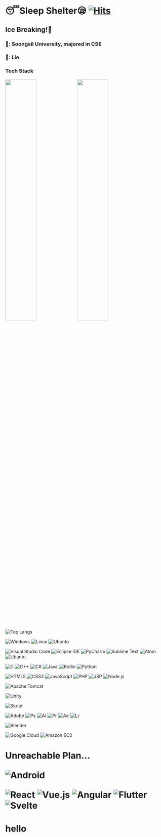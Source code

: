# 😴Sleep Shelter😪   [![Hits](https://hits.seeyoufarm.com/api/count/incr/badge.svg?url=https%3A%2F%2Fgithub.com%2FJadest13%2F&count_bg=%2379C83D&title_bg=%23000000&icon=twitch.svg&icon_color=%2379C83D&title=hits&edge_flat=false)](https://hits.seeyoufarm.com)

## Ice Breaking!🥶
### 🏤: Soongsil University, majored in CSE
### 🍰: Lie.

  <!--
  ![header](https://capsule-render.vercel.app/api?type=waving&color=0:EEFF00,100:a82da8&height=400&section=header&text=Jadest13&fontSize=180)
  -->

### Tech Stack


<img src="https://github-readme-stats.vercel.app/api?username=Jadest13&show_icons=true&theme=tokyonight" width=44.2% />
<img src="http://mazassumnida.wtf/api/v2/generate_badge?boj=hyunsu11" width=44.2% />

![Top Langs](https://github-readme-stats.vercel.app/api/top-langs/?username=Jadest13&layout=Demo&theme=tokyonight)

![Windows](https://img.shields.io/badge/Windows-0078D6.svg?style=for-the-badge&logo=Windows&logoColor=white)
![Linux](https://img.shields.io/badge/Linux-FCC624.svg?style=for-the-badge&logo=Linux&logoColor=white)
![Ubuntu](https://img.shields.io/badge/Ubuntu-E95420.svg?style=for-the-badge&logo=Ubuntu&logoColor=white)

![Visual Studio Code](https://img.shields.io/badge/vscode-007ACC.svg?style=for-the-badge&logo=Visual%20Studio%20Code&logoColor=white)
![Eclipse IDE](https://img.shields.io/badge/Eclipse%20IDE-2C2255.svg?style=for-the-badge&logo=Eclipse%20IDE&logoColor=white)
![PyCharm](https://img.shields.io/badge/PyCharm-000000.svg?style=for-the-badge&logo=PyCharm&logoColor=white)
![Sublime Text](https://img.shields.io/badge/Sublime%20Text-FF9800.svg?style=for-the-badge&logo=Sublime%20Text&logoColor=white)
![Atom](https://img.shields.io/badge/Atom-66595C.svg?style=for-the-badge&logo=Atom&logoColor=white)
![Ubuntu](https://img.shields.io/badge/Ubuntu-E95420.svg?style=for-the-badge&logo=Ubuntu&logoColor=white)

![C](https://img.shields.io/badge/C-00599C.svg?style=for-the-badge&logo=c&logoColor=white)
![C++](https://img.shields.io/badge/C++-00599C.svg?style=for-the-badge&logo=c%2B%2B&logoColor=white)
![C#](https://img.shields.io/badge/C%20Sharp-239120.svg?style=for-the-badge&logo=c%20Sharp&logoColor=white)
![Java](https://img.shields.io/badge/java-ED8B00.svg?style=for-the-badge&logo=Java&logoColor=white)
![Kotlin](https://img.shields.io/badge/Kotlin-7F52FF.svg?style=for-the-badge&logo=Kotlin&logoColor=white)
![Python](https://img.shields.io/badge/python-3776AB.svg?style=for-the-badge&logo=Python&logoColor=white)

![HTML5](https://img.shields.io/badge/html5-E34F26.svg?style=for-the-badge&logo=Html5&logoColor=white)
![CSS3](https://img.shields.io/badge/css3-1572B6.svg?style=for-the-badge&logo=Css3&logoColor=white)
![JavaScript](https://img.shields.io/badge/javascript-F7DF1E.svg?style=for-the-badge&logo=Javascript&logoColor=white)
![PHP](https://img.shields.io/badge/PHP-777BB4.svg?style=for-the-badge&logo=PHP&logoColor=white)
![JSP](https://img.shields.io/badge/JSP-F7DF1E.svg?style=for-the-badge&logo=JSP&logoColor=white)
![Node.js](https://img.shields.io/badge/Node.js-339933.svg?style=for-the-badge&logo=Node.js&logoColor=white)

![Apache Tomcat](https://img.shields.io/badge/Apache%20Tomcat-F8DC75.svg?style=for-the-badge&logo=Apache%20Tomcat&logoColor=white)

![Unity](https://img.shields.io/badge/Unity-FFFFFF.svg?style=for-the-badge&logo=Unity&logoColor=black)

![Skript](https://img.shields.io/badge/Skript-62B47A.svg?style=for-the-badge&logo=Minecraft&logoColor=white)

![Adobe](https://img.shields.io/badge/Adobe-FF0000.svg?style=for-the-badge&logo=Adobe&logoColor=white)
![Ps](https://img.shields.io/badge/Photoshop-31A8FF.svg?style=for-the-badge&logo=Adobe%20Photoshop&logoColor=white)
![Ai](https://img.shields.io/badge/Illustrator-FF9A00.svg?style=for-the-badge&logo=Adobe%20Illustrator&logoColor=white)
![Pr](https://img.shields.io/badge/Premier%20Pro-9999FF.svg?style=for-the-badge&logo=Adobe%20Premiere%20Pro&logoColor=white)
![Ae](https://img.shields.io/badge/After%20Effects-9999FF.svg?style=for-the-badge&logo=Adobe%20After%20Effects&logoColor=white)
![Lr](https://img.shields.io/badge/Lightroom-31A8FF.svg?style=for-the-badge&logo=Adobe%20Lightroom&logoColor=white)

![Blender](https://img.shields.io/badge/Blender-F5792A.svg?style=for-the-badge&logo=Blender&logoColor=white)

![Google Cloud](https://img.shields.io/badge/Google%20Cloud-4285F4.svg?style=for-the-badge&logo=Google%20Cloud&logoColor=white)
![Amazon EC2](https://img.shields.io/badge/Amazon%20EC2-FF9900.svg?style=for-the-badge&logo=Amazon%20EC2&logoColor=white)

<h1/>Unreachable Plan...

![Android](https://img.shields.io/badge/Android-3DDC84.svg?style=for-the-badge&logo=Android&logoColor=white)

![React](https://img.shields.io/badge/React-61DAFB.svg?style=for-the-badge&logo=React&logoColor=white)
![Vue.js](https://img.shields.io/badge/Vue.js-4FC08D.svg?style=for-the-badge&logo=Vue.js&logoColor=white)
![Angular](https://img.shields.io/badge/Angular-DD0031.svg?style=for-the-badge&logo=Angular&logoColor=white)
![Flutter](https://img.shields.io/badge/Flutter-02569B.svg?style=for-the-badge&logo=Flutter&logoColor=white)
![Svelte](https://img.shields.io/badge/Svelte-FF3E00.svg?style=for-the-badge&logo=Svelte&logoColor=white)

<h1> hello </h1>
<!--
**Jadest13/Jadest13** is a ✨ _special_ ✨ repository because its `README.md` (this file) appears on your GitHub profile.

Here are some ideas to get you started:

- 🔭 I’m currently working on ...
- 🌱 I’m currently learning ...
- 👯 I’m looking to collaborate on ...
- 🤔 I’m looking for help with ...
- 💬 Ask me about ...
- 📫 How to reach me: ...
- 😄 Pronouns: ...
- ⚡ Fun fact: ...
-->
